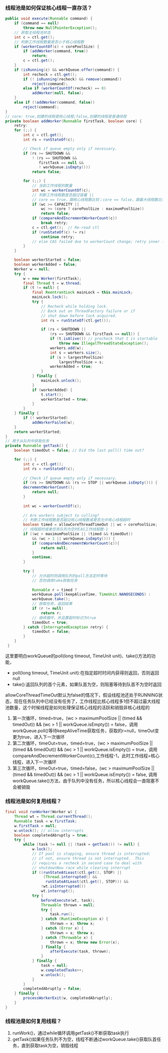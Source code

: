 ### 线程池是如何保证核心线程一直存活？

```java
public void execute(Runnable command) {
    if (command == null)
        throw new NullPointerException();
    // 获取主线程池状态
    int c = ctl.get();
    // 判断工作线程数量是否小于核心线程数
    if (workerCountOf(c) < corePoolSize) {
        if (addWorker(command, true))
            return;
        c = ctl.get();
    }
    if (isRunning(c) && workQueue.offer(command)) {
        int recheck = ctl.get();
        if (! isRunning(recheck) && remove(command))
            reject(command);
        else if (workerCountOf(recheck) == 0)
            addWorker(null, false);
    }
    else if (!addWorker(command, false))
        reject(command);
}
// core: true,创建的线程是核心线程;false,创建的线程是普通线程
private boolean addWorker(Runnable firstTask, boolean core) {
    retry:
    for (;;) {
        int c = ctl.get();
        int rs = runStateOf(c);

        // Check if queue empty only if necessary.
        if (rs >= SHUTDOWN &&
            ! (rs == SHUTDOWN &&
               firstTask == null &&
               ! workQueue.isEmpty()))
            return false;

        for (;;) {
            // 当前工作线程的数量
            int wc = workerCountOf(c);
            // 判断工作线程数是否超过容量 || 
            // core == true，跟核心线程数比较；core == false，跟最大线程数比较
            if (wc >= CAPACITY ||
                wc >= (core ? corePoolSize : maximumPoolSize))
                return false;
            if (compareAndIncrementWorkerCount(c))
                break retry;
            c = ctl.get();  // Re-read ctl
            if (runStateOf(c) != rs)
                continue retry;
            // else CAS failed due to workerCount change; retry inner loop
        }
    }

    boolean workerStarted = false;
    boolean workerAdded = false;
    Worker w = null;
    try {
        w = new Worker(firstTask);
        final Thread t = w.thread;
        if (t != null) {
            final ReentrantLock mainLock = this.mainLock;
            mainLock.lock();
            try {
                // Recheck while holding lock.
                // Back out on ThreadFactory failure or if
                // shut down before lock acquired.
                int rs = runStateOf(ctl.get());

                if (rs < SHUTDOWN ||
                    (rs == SHUTDOWN && firstTask == null)) {
                    if (t.isAlive()) // precheck that t is startable
                        throw new IllegalThreadStateException();
                    workers.add(w);
                    int s = workers.size();
                    if (s > largestPoolSize)
                        largestPoolSize = s;
                    workerAdded = true;
                }
            } finally {
                mainLock.unlock();
            }
            if (workerAdded) {
                t.start();
                workerStarted = true;
            }
        }
    } finally {
        if (! workerStarted)
            addWorkerFailed(w);
    }
    return workerStarted;
}
// 用于从队列中获取任务
private Runnable getTask() {
    boolean timedOut = false; // Did the last poll() time out?

    for (;;) {
        int c = ctl.get();
        int rs = runStateOf(c);
    
        // Check if queue empty only if necessary.
        if (rs >= SHUTDOWN && (rs >= STOP || workQueue.isEmpty())) {
        decrementWorkerCount();
            return null;
        }
        
        int wc = workerCountOf(c);
    
        // Are workers subject to culling?
        // 判断工作线程数是否超过核心线程数或是否允许核心线程超时
        boolean timed = allowCoreThreadTimeOut || wc > corePoolSize;
        // 线程超时或者任务队列为空时CAS工作线程数-1
        if ((wc > maximumPoolSize || (timed && timedOut))
            && (wc > 1 || workQueue.isEmpty())) {
            if (compareAndDecrementWorkerCount(c)){
                return null;
            }
            continue;
        }
    
        try {
            // 允许超时则调用队列的poll方法定时等待
            // 否则调用take获取任务
            
            Runnable r = timed ?
            workQueue.poll(keepAliveTime, TimeUnit.NANOSECONDS) :
            workQueue.take();
            // 获取任务，返回结果
            if (r != null)
                return r;
            // 继续循环，并且置超时标识为true
            timedOut = true;
        } catch (InterruptedException retry) {
            timedOut = false;
        }
    }
 }
```
这里要明白workQueue的poll(long timeout, TimeUnit unit)、take()方法的功能，
+ poll(long timeout, TimeUnit unit):在指定超时时间内获得则返回，否则返回null
+ take():返回队列的首个元素，如果队首为空，则阻塞等待到队首不为空时返回

allowCoreThreadTimeOut默认为false的情况下，假设线程池还处于RUNNING状态，现在任务队列中已经没有任务了，工作线程比核心线程多1但不超过最大线程池数量，这个时候线程是如何处理保证核心线程的活跃和销毁非核心线程的
1. 第一次循环，timed=true，(wc > maximumPoolSize || (timed && timedOut)) && (wc > 1 || workQueue.isEmpty()) = false，调用workQueue.poll()等待keepAliveTime获取任务，获取的r=null，timeOut变更为true，进入下一次循环
2. 第二次循环，timeOut=true，timed=true，(wc > maximumPoolSize || (timed && timedOut)) && (wc > 1 || workQueue.isEmpty()) = true，调用 compareAndDecrementWorkerCount(c),工作线程-1，此时工作线程=核心线程，进入下一次循环
3. 第三次循环，timeOut=true，timed=false，(wc > maximumPoolSize || (timed && timedOut)) && (wc > 1 || workQueue.isEmpty()) = false, 调用workQueue.take()方法，由于队列中没有任务，所以核心线程会一直阻塞不会被销毁

### 线程池是如何复用线程？
```java
final void runWorker(Worker w) {
    Thread wt = Thread.currentThread();
    Runnable task = w.firstTask;
    w.firstTask = null;
    w.unlock(); // allow interrupts
    boolean completedAbruptly = true;
    try {
        while (task != null || (task = getTask()) != null) {
            w.lock();
            // If pool is stopping, ensure thread is interrupted;
            // if not, ensure thread is not interrupted.  This
            // requires a recheck in second case to deal with
            // shutdownNow race while clearing interrupt
            if ((runStateAtLeast(ctl.get(), STOP) ||
                 (Thread.interrupted() &&
                  runStateAtLeast(ctl.get(), STOP))) &&
                !wt.isInterrupted())
                wt.interrupt();
            try {
                beforeExecute(wt, task);
                Throwable thrown = null;
                try {
                    task.run();
                } catch (RuntimeException x) {
                    thrown = x; throw x;
                } catch (Error x) {
                    thrown = x; throw x;
                } catch (Throwable x) {
                    thrown = x; throw new Error(x);
                } finally {
                    afterExecute(task, thrown);
                }
            } finally {
                task = null;
                w.completedTasks++;
                w.unlock();
            }
        }
        completedAbruptly = false;
    } finally {
        processWorkerExit(w, completedAbruptly);
    }
}
```
### 线程池是如何复用线程？
1. runWork()，通过while循环调用getTask()不断获取task执行
2. getTask()如果任务队列不为空，线程不断通过workQueue.take()获取队首任务，直到获取task为空，销毁线程